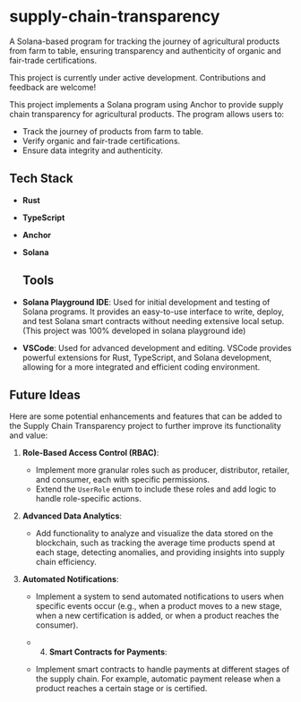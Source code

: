 # supply-chain-transparency

A Solana-based program for tracking the journey of agricultural products from farm to table, ensuring transparency and authenticity of organic and fair-trade certifications.

This project is currently under active development. Contributions and feedback are welcome!



This project implements a Solana program using Anchor to provide supply chain transparency for agricultural products. The program allows users to:
- Track the journey of products from farm to table.
- Verify organic and fair-trade certifications.
- Ensure data integrity and authenticity.

## Tech Stack
- **Rust**
- **TypeScript**
- **Anchor**
- **Solana**

  ## Tools
 - **Solana Playground IDE**: Used for initial development and testing of Solana programs. It provides an easy-to-use interface to write, deploy, and test Solana smart contracts without needing extensive local setup.(This project was 100% developed in solana playground ide) 
- **VSCode**: Used for advanced development and editing. VSCode provides powerful extensions for Rust, TypeScript, and Solana development, allowing for a more integrated and efficient coding environment.

## Future Ideas

Here are some potential enhancements and features that can be added to the Supply Chain Transparency project to further improve its functionality and value:

1. **Role-Based Access Control (RBAC)**:
   - Implement more granular roles such as producer, distributor, retailer, and consumer, each with specific permissions.
   - Extend the `UserRole` enum to include these roles and add logic to handle role-specific actions.

2. **Advanced Data Analytics**:
   - Add functionality to analyze and visualize the data stored on the blockchain, such as tracking the average time products spend at each stage, detecting anomalies, and providing insights into supply chain efficiency.

3. **Automated Notifications**:
   - Implement a system to send automated notifications to users when specific events occur (e.g., when a product moves to a new stage, when a new certification is added, or when a product reaches the consumer).

   - 4. **Smart Contracts for Payments**:
   - Implement smart contracts to handle payments at different stages of the supply chain. For example, automatic payment release when a product reaches a certain stage or is certified.
     
